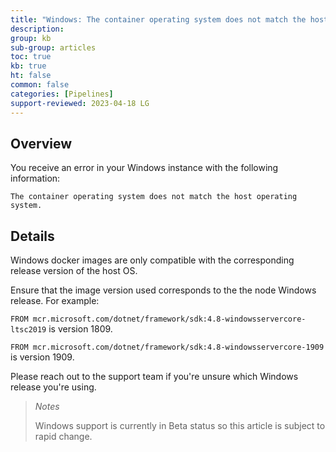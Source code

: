 ```yaml
---
title: "Windows: The container operating system does not match the host operating system."
description: 
group: kb
sub-group: articles
toc: true
kb: true
ht: false
common: false
categories: [Pipelines]
support-reviewed: 2023-04-18 LG
---
```


## Overview

You receive an error in your Windows instance with the following information:

`The container operating system does not match the host operating system.`

## Details

Windows docker images are only compatible with the corresponding release version of the host OS.

Ensure that the image version used corresponds to the the node Windows release. For example:

`FROM mcr.microsoft.com/dotnet/framework/sdk:4.8-windowsservercore-ltsc2019` is version 1809.

`FROM mcr.microsoft.com/dotnet/framework/sdk:4.8-windowsservercore-1909` is version 1909.

Please reach out to the support team if you're unsure which Windows release you're using.

>_Notes_
>
>Windows support is currently in Beta status so this article is subject to rapid change.
